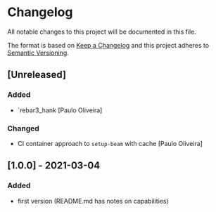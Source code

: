 # Changelog

All notable changes to this project will be documented in this file.

The format is based on [Keep a Changelog](https://keepachangelog.com/en/1.0.0/)
and this project adheres to [Semantic Versioning](https://semver.org/spec/v2.0.0.html).

## [Unreleased]

### Added

- `rebar3_hank [Paulo Oliveira]

### Changed

- CI container approach to `setup-beam` with cache [Paulo Oliveira]

## [1.0.0] - 2021-03-04

### Added

- first version (README.md has notes on capabilities)

